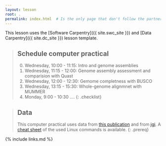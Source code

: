 ```yaml
---
layout: lesson
root: .
permalink: index.html  # Is the only page that don't follow the partner /:path/index.html
---
```


This lesson uses the [Software Carpentry]({{ site.swc_site }}) and [Data Carpentry]({{ site.dc_site }}) lesson template.


> ## Schedule computer practical
>
> 0.  Wednesday, 10:00 - 11:15: Intro and genome assemblies 
> 1.  Wednesday, 11:15 - 12:00: Genome assembly assessment and comparision with Quast
> 2.  Wednesday, 12:00 - 12:30: Gemome completness with BUSCO
> 3.  Wednesday, 13:15 - 15:30: Whole-genome alignmnet with MUMMER
> 4.  Monday, 9:00 - 10:30 .... 
{: .checklist}

> ## Data
>
> This computer practical uses data from [this publication](https://bmcbiol.biomedcentral.com/articles/10.1186/s12915-020-0744-3) and from [jgi](https://mycocosm.jgi.doe.gov/mycocosm/home). 
> A [cheat sheet](files/cheatsheet.pdf) of the used Linux commands is available.
{: .prereq}


{% include links.md %}
